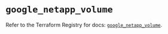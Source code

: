 # `google_netapp_volume`

Refer to the Terraform Registry for docs: [`google_netapp_volume`](https://registry.terraform.io/providers/hashicorp/google-beta/6.2.0/docs/resources/google_netapp_volume).

